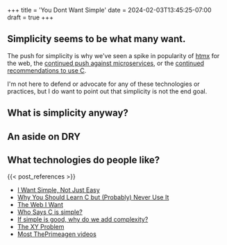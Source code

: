 +++
title = 'You Dont Want Simple'
date = 2024-02-03T13:45:25-07:00
draft = true
+++

## Simplicity seems to be what many want.

The push for simplicity is why we've seen a spike in popularity of [htmx](https://htmx.org/) for the web, the [continued push against microservices](https://dev.to/anthony_hagi/you-dont-need-microservices-a-real-world-perspective-1kck), or the [continued recommendations to use C]().

I'm not here to defend or advocate for any of these technologies or practices, but I do want to point out that simplicity is not the end goal.

## What is simplicity anyway?

## An aside on DRY

## What technologies do people like?

{{< post_references >}}

-   [I Want Simple, Not Just Easy](https://kristoff.it/blog/simple-not-just-easy/)
-   [Why You Should Learn C but (Probably) Never Use It](http://groups.di.unipi.it/~nids/docs/why_you_should_learn_c_but_probably_never_use_it.html)
-   [The Web I Want](https://quii.dev/The_Web_I_Want)
-   [Who Says C is simple?](https://people.eecs.berkeley.edu/~necula/cil/cil016.html)
-   [If simple is good, why do we add complexity?](https://thomaswilson.xyz/blog/2022-06-18-why-add-complexity)
-   [The XY Problem](https://xyproblem.info/)
-   [Most ThePrimeagen videos](https://www.youtube.com/@ThePrimeTimeagen)
